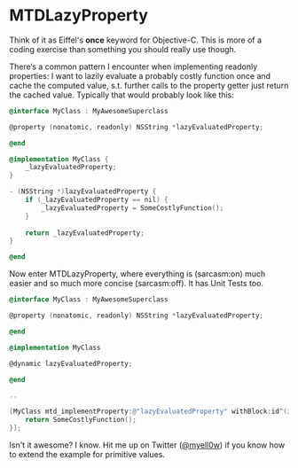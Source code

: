 MTDLazyProperty
===============

Think of it as Eiffel's **once** keyword for Objective-C. This is more of a coding exercise than something you should really use though.

There‘s a common pattern I encounter when implementing readonly properties: I want to lazily evaluate a probably costly function once and cache the computed value, s.t. further calls to the property getter just return the cached value. Typically that would probably look like this:

```objective-c
@interface MyClass : MyAwesomeSuperclass

@property (nonatomic, readonly) NSString *lazyEvaluatedProperty;

@end

@implementation MyClass { 
	_lazyEvaluatedProperty;
}

- (NSString *)lazyEvaluatedProperty {
	if (_lazyEvaluatedProperty == nil) {
		_lazyEvaluatedProperty = SomeCostlyFunction();
	}
	
	return _lazyEvaluatedProperty;
}

@end
```


Now enter MTDLazyProperty, where everything is (sarcasm:on) much easier and so much more concise (sarcasm:off). It has Unit Tests too.

```objective-c
@interface MyClass : MyAwesomeSuperclass

@property (nonatomic, readonly) NSString *lazyEvaluatedProperty;

@end

@implementation MyClass 

@dynamic lazyEvaluatedProperty;

@end

..

[MyClass mtd_implementProperty:@"lazyEvaluatedProperty" withBlock:id^(id _self){
	return SomeCostlyFunction();
}];
```


Isn't it awesome? I know. Hit me up on Twitter ([@myell0w](https://twitter.com/myell0w)) if you know how to extend the example for primitive values.
